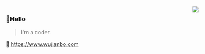 <img align="right" src="https://github-readme-stats.vercel.app/api?username=boboyaohuo&show_icons=true&icon_color=805AD5&text_color=718096&bg_color=ffffff&hide_title=true" />

### 👏Hello

> I'm a coder.

🔗 https://www.wujianbo.com
